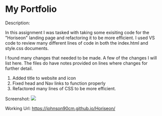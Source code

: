 # My Portfolio

Description: 

In this assignment I was tasked with taking some exisiting code for the "Horiseon" landing page and refactoring it to be more efficient. I used VS code to review many different lines of code in both the index.html and style.css documents.

I found many changes that needed to be made. A few of the changes I will list here. The files do have notes provided on lines where changes for further detail.

1. Added title to website and icon
2. Fixed head and Nav links to function properly
4. Refactored many lines of CSS to be more efficient.

Screenshot: 
![](./Horiseon.png)

Working Url: https://johnson90cm.github.io/Horiseon/
